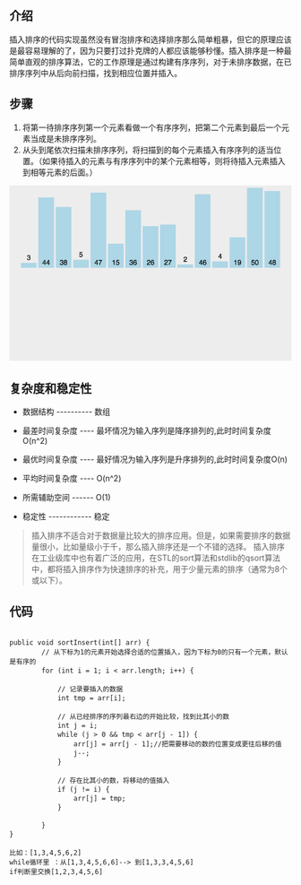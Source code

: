 ## 介绍
插入排序的代码实现虽然没有冒泡排序和选择排序那么简单粗暴，但它的原理应该是最容易理解的了，因为只要打过扑克牌的人都应该能够秒懂。插入排序是一种最简单直观的排序算法，它的工作原理是通过构建有序序列，对于未排序数据，在已排序序列中从后向前扫描，找到相应位置并插入。
## 步骤
1. 将第一待排序序列第一个元素看做一个有序序列，把第二个元素到最后一个元素当成是未排序序列。
2. 从头到尾依次扫描未排序序列，将扫描到的每个元素插入有序序列的适当位置。（如果待插入的元素与有序序列中的某个元素相等，则将待插入元素插入到相等元素的后面。）

![](https://github.com/binbinbin5/myPics/raw/master/imgs/insertionSort.gif?raw=true)

## 复杂度和稳定性
- 数据结构 ---------- 数组

- 最差时间复杂度 ---- 最坏情况为输入序列是降序排列的,此时时间复杂度O(n^2)

- 最优时间复杂度 ---- 最好情况为输入序列是升序排列的,此时时间复杂度O(n)

- 平均时间复杂度 ---- O(n^2)

- 所需辅助空间 ------ O(1)

- 稳定性 ------------ 稳定

>插入排序不适合对于数据量比较大的排序应用。但是，如果需要排序的数据量很小，比如量级小于千，那么插入排序还是一个不错的选择。 插入排序在工业级库中也有着广泛的应用，在STL的sort算法和stdlib的qsort算法中，都将插入排序作为快速排序的补充，用于少量元素的排序（通常为8个或以下）。

## 代码

```

public void sortInsert(int[] arr) {
        // 从下标为1的元素开始选择合适的位置插入，因为下标为0的只有一个元素，默认是有序的
        for (int i = 1; i < arr.length; i++) {

            // 记录要插入的数据
            int tmp = arr[i];

            // 从已经排序的序列最右边的开始比较，找到比其小的数
            int j = i;
            while (j > 0 && tmp < arr[j - 1]) {
                arr[j] = arr[j - 1];//把需要移动的数的位置变成更往后移的值
                j--;
            }

            // 存在比其小的数，将移动的值插入
            if (j != i) {
                arr[j] = tmp;
            }

        }
}    

比如：[1,3,4,5,6,2]
while循环里 ：从[1,3,4,5,6,6]--> 到[1,3,3,4,5,6]
if判断里交换[1,2,3,4,5,6]
```

